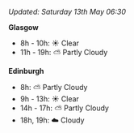 *Updated: Saturday 13th May 06:30*

**Glasgow**

* 8h - 10h: :sunny: Clear
* 11h - 19h: :partly_sunny: Partly Cloudy

**Edinburgh**

* 8h: :partly_sunny: Partly Cloudy
* 9h - 13h: :sunny: Clear
* 14h - 17h: :partly_sunny: Partly Cloudy
* 18h, 19h: :cloud: Cloudy
